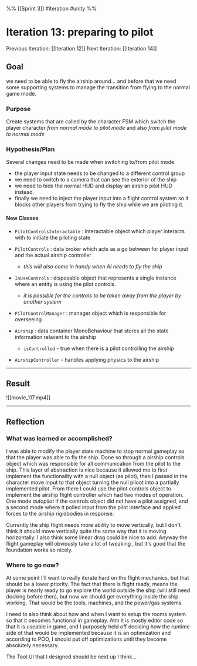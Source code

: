 %%
[[Sprint 3]] #iteration #unity
%%
# Iteration 13:  preparing to pilot 
Previous Iteration: [[Iteration 12]]
Next Iteration: [[Iteration 14]]


## Goal
we need to be able to fly the airship around... and before that we need some supporting systems to manage the transition from flying to the normal game mode.

### Purpose
Create systems that are called by the character FSM which switch the player character *from normal mode to pilot mode* and also *from pilot mode to normal mode*

### Hypothesis/Plan

Several changes need to be made when switching to/from pilot mode.  
- the player input state needs to be changed to a different control group
- we need to switch to a camera that can see the exterior of the ship
- we need to hide the normal HUD and display an airship pilot HUD instead.
- finally we need to inject the player input into a flight control system so it blocks other players from trying to fly the ship while we are piloting it.

#### New Classes
- `PilotControlsInteractable` : interactable object which player interacts with to initiate the piloting state
- `PilotControls` :  data broker which acts as a go between for player input and the actual airship controller
	- *this will also come in handy when AI needs to fly the ship*
- `InUseControls` : disposable object that represents a single instance where an entity is using the pilot controls. 
	-  *it is possible for the controls to be taken away from the player by another system*
- `PilotControlManager` : manager object which is responsible for overseeing 
- `Airship` : data container MonoBehaviour that stores all the state information relavent to the airship
	- `isControlled` - true when there is a pilot controlling the airship


- `AirshipController`  - handles applying physics to the airship

----
## Result
![[movie_117.mp4]]




----
## Reflection



### What was learned or accomplished?
I was able to modify the player state machine to stop normal gameplay so that the player was able to fly the ship.  Done so through a airship controls object which was responsible for all communication from the pilot to the ship.  This layer of abstraction is nice because it allowed me to first implement the functionality with a null object (as pilot), then I passed in the character move input to that object turning the null piloot into a partially implemented pilot.   From there I could use the pilot controls object to implement the airship flight controller which had two modes of operation.  One mode *autopilot* if the controls object did not have a pilot assigned, and a second mode where it polled input from the pilot interface and applied forces to the airship rigidbodies in response.  

Currently the ship flight needs more ability to move vertically, but I don't think it should move vertically quite the same way that it is moving horizontally.  I also think some linear drag could be nice to add.  Anyway the flight gameplay will obviously take a lot of tweaking , but it's good that the foundation works so nicely.


### Where to go now?
At some point I'll want to really iterate hard on the flight mechanics, but that should be a lower priority.  The fact that there is flight ready, means the player is nearly ready to go explore the world outside the ship (will still need docking before then), but now we should get everything inside the ship working.  That would be the tools, machines, and the power/gas systems.

I need to also think about how and when I want to setup the rooms system so that it becomes functional in gameplay.  Atm it is mostly editor code so that it is useable in game, and I purposely held off deciding how the runtime side of that would be implemented because it is an optimization and according to POO, I should put off optimizations until they become absolutely necessary.

The Tool UI that I designed should be next up I think...
